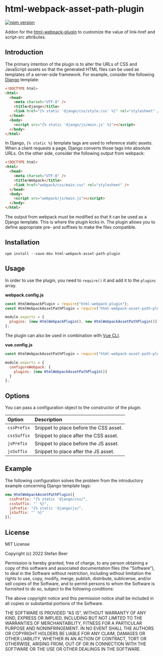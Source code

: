 # html-webpack-asset-path-plugin

[![npm version](https://badge.fury.io/js/html-webpack-asset-path-plugin.svg)](https://badge.fury.io/js/html-webpack-asset-path-plugin)

Addon for the [html-webpack-plugin](https://github.com/jantimon/html-webpack-plugin/tree/v3.2.0) to customize the value of link-href and script-src attributes.

## Introduction

The primary intention of the plugin is to alter the URLs of CSS and JavaScript assets so that the generated HTML files can be used as templates of a server-side framework. For example, consider the following [Django](https://www.djangoproject.com/) template:

```html
<!DOCTYPE html>
<html>
  <head>
    <meta charset="UTF-8" />
    <title>Django</title>
    <link href="{% static 'django/css/style.css' %}" rel="stylesheet" />
  </head>
  <body>
    <script src="{% static 'django/js/main.js' %}"></script>
  </body>
</html>
```

In Django, `{% static %}` template tags are used to reference static assets. When a client requests a page, Django converts those tags into absolute URLs. On the other side, consider the following output from webpack:

```html
<!DOCTYPE html>
<html>
  <head>
    <meta charset="UTF-8" />
    <title>Webpack</title>
    <link href="webpack/css/main.css" rel="stylesheet" />
  </head>
  <body>
    <script src="webpack/js/main.js"></script>
  </body>
</html>
```

The output from webpack must be modified so that it can be used as a Django template. This is where the plugin kicks in. The plugin allows you to define appropriate pre- and suffixes to make the files compatible.

## Installation

    npm install --save-dev html-webpack-asset-path-plugin

## Usage

In order to use the plugin, you need to `require()` it and add it to the `plugins` array.

**webpack.config.js**

```javascript
const HtmlWebpackPlugin = require("html-webpack-plugin");
const HtmlWebpackAssetPathPlugin = require("html-webpack-asset-path-plugin");

module.exports = {
  plugins: [new HtmlWebpackPlugin(), new HtmlWebpackAssetPathPlugin()]
};
```

The plugin can also be used in combination with [Vue CLI](https://cli.vuejs.org/).

**vue.config.js**

```javascript
const HtmlWebpackAssetPathPlugin = require("html-webpack-asset-path-plugin");

module.exports = {
  configureWebpack: {
    plugins: [new HtmlWebpackAssetPathPlugin()]
  }
};
```

## Options

You can pass a configuration object to the constructor of the plugin.

| Option      | Description                            |
| :---------- | :------------------------------------- |
| `cssPrefix` | Snippet to place before the CSS asset. |
| `cssSuffix` | Snippet to place after the CSS asset.  |
| `jsPrefix`  | Snippet to place before the JS asset.  |
| `jsSuffix`  | Snippet to place after the JS asset.   |

## Example

The following configuration solves the problem from the introductory example concerning Django template tags:

```javascript
new HtmlWebpackAssetPathPlugin({
  cssPrefix: "{% static 'django/css/",
  cssSuffix: "' %}",
  jsPrefix: "{% static 'django/js/",
  jsSuffix: "' %}"
});
```

## License

MIT License

Copyright (c) 2022 Stefan Beer

Permission is hereby granted, free of charge, to any person obtaining a copy of this software and associated documentation files (the "Software"), to deal in the Software without restriction, including without limitation the rights to use, copy, modify, merge, publish, distribute, sublicense, and/or sell copies of the Software, and to permit persons to whom the Software is furnished to do so, subject to the following conditions:

The above copyright notice and this permission notice shall be included in all copies or substantial portions of the Software.

THE SOFTWARE IS PROVIDED "AS IS", WITHOUT WARRANTY OF ANY KIND, EXPRESS OR IMPLIED, INCLUDING BUT NOT LIMITED TO THE WARRANTIES OF MERCHANTABILITY, FITNESS FOR A PARTICULAR PURPOSE AND NONINFRINGEMENT. IN NO EVENT SHALL THE AUTHORS OR COPYRIGHT HOLDERS BE LIABLE FOR ANY CLAIM, DAMAGES OR OTHER LIABILITY, WHETHER IN AN ACTION OF CONTRACT, TORT OR OTHERWISE, ARISING FROM, OUT OF OR IN CONNECTION WITH THE SOFTWARE OR THE USE OR OTHER DEALINGS IN THE SOFTWARE.
